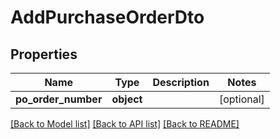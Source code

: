 # AddPurchaseOrderDto

## Properties
Name | Type | Description | Notes
------------ | ------------- | ------------- | -------------
**po_order_number** | **object** |  | [optional] 

[[Back to Model list]](../README.md#documentation-for-models) [[Back to API list]](../README.md#documentation-for-api-endpoints) [[Back to README]](../README.md)



